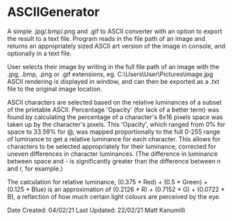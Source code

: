 # ASCIIGenerator
A simple .jpg/.bmp/.png and .gif to ASCII converter with an option to export the result to a text file. Program reads in the file path of an image and returns an appropriately sized ASCII art version of the image in console, and optionally in a text file.

User selects their image by writing in the full file path of an image with the .jpg, .bmp, .png or .gif extensions, eg. C:\Users\User\Pictures\image.jpg ASCII rendering is displayed in window, and can then be exported as a .txt file to the original image location.

ASCII characters are selected based on the relative luminances of a subset of the printable ASCII. Percentage 'Opacity' (for lack of a better term) was found by calculating the percentage of a character's 8x16 pixels space was taken up by the character's pixels. This 'Opacity', which ranged from 0% for space to 33.59% for @, was mapped proportionally to the full 0-255 range of luminance to get a relative luminance for each character. This allows for characters to be selected appropriately for their luminance, corrected for uneven differences in character luminances. (The difference in luminance between space and - is significantly greater than the difference between n and r, for example.)

The calculation for relative luminance, (0.375 * Red) + (0.5 * Green) + (0.125 * Blue) is an approximation of (0.2126 * R) + (0.7152 * G) + (0.0722 * B), a reflection of how much certain light colours are perceived by the eye.

Date Created: 04/02/21 Last Updated: 22/02/21 Matt Kanumilli
